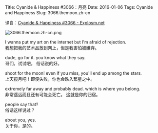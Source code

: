 Title: Cyanide & Happiness #3066：月亮
Date: 2016-01-06
Tags: Cyanide and Happiness
Slug: 3066.themoon.zh-cn

译自：[Cyanide & Happiness #3066 - Explosm.net](http://explosm.net/comics/3066/)


![3066.themoon.zh-cn.png](/static/images/comics/3066.themoon.zh-cn.png)



I wanna put my art
on the internet but I'm
afraid of rejection.            
我想把我的艺术品放到网上，但是我害怕被嫌弃。



dude, go for it.
you know what they say.     
哥们，试试吧。
俗话说的好。


shoot for the moon!
even if you miss, you'll
end up among the stars.     
上天揽月吧！即便失败，你也会跌入繁星之中。

extremely far away and probably dead.
which is where you belong.       
非常遥远而且还有可能会死亡。
这就是你的归宿。


people say that?        
俗话这样说过？

about you, yes.     
关于你，是的。